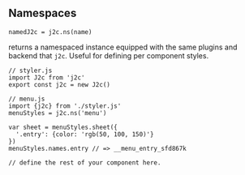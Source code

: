 ## Namespaces

`namedJ2c = j2c.ns(name)`

returns a namespaced instance equipped with the same plugins and backend that `j2c`. Useful for defining per component styles.

```JS
// styler.js
import J2c from 'j2c'
export const j2c = new J2c()
```

```JS
// menu.js
import {j2c} from './styler.js'
menuStyles = j2c.ns('menu')

var sheet = menuStyles.sheet({
  '.entry': {color: 'rgb(50, 100, 150)'}
})
menuStyles.names.entry // => __menu_entry_sfd867k

// define the rest of your component here.
```